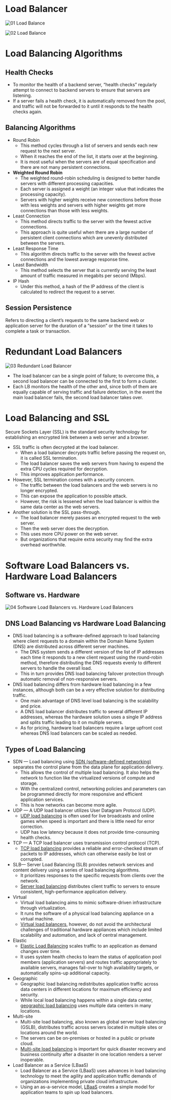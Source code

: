 # Load Balancer
![01 Load Balance](https://raw.githubusercontent.com/lambda826/My-Notebook/master/08%20Distributed%20System/01%20System%20Design/01%20System%20Design%20Tools/resource/load%20balance/01%20Load%20Balance.png)

![02 Load Balance](https://raw.githubusercontent.com/lambda826/My-Notebook/master/08%20Distributed%20System/01%20System%20Design/01%20System%20Design%20Tools/resource/load%20balance/02%20Load%20Balance.png)


# Load Balancing Algorithms
## Health Checks
- To monitor the health of a backend server, “health checks” regularly attempt to connect to backend servers to ensure that servers are listening.
- If a server fails a health check, it is automatically removed from the pool, and traffic will not be forwarded to it until it responds to the health checks again.

## Balancing Algorithms
- Round Robin
	- This method cycles through a list of servers and sends each new request to the next server.
	- When it reaches the end of the list, it starts over at the beginning.
	- It is most useful when the servers are of equal specification and there are not many persistent connections.
- **Weighted Round Robin**
	- The weighted round-robin scheduling is designed to better handle servers with different processing capacities.
	- Each server is assigned a weight (an integer value that indicates the processing capacity).
	- Servers with higher weights receive new connections before those with less weights and servers with higher weights get more connections than those with less weights.
- Least Connection
	- This method directs traffic to the server with the fewest active connections.
	- This approach is quite useful when there are a large number of persistent client connections which are unevenly distributed between the servers.
- Least Response Time
	- This algorithm directs traffic to the server with the fewest active connections and the lowest average response time.
- Least Bandwidth
	- This method selects the server that is currently serving the least amount of traffic measured in megabits per second (Mbps).
- IP Hash
	- Under this method, a hash of the IP address of the client is calculated to redirect the request to a server.

## Session Persistence
Refers to directing a client’s requests to the same backend web or application server for the duration of a “session” or the time it takes to complete a task or transaction.


# Redundant Load Balancers
![03 Redundant Load Balancer](https://raw.githubusercontent.com/lambda826/My-Notebook/master/08%20Distributed%20System/01%20System%20Design/01%20System%20Design%20Tools/resource/load%20balance/03%20Redundant%20Load%20Balancer.png)
- The load balancer can be a single point of failure; to overcome this, a second load balancer can be connected to the first to form a cluster.
- Each LB monitors the health of the other and, since both of them are equally capable of serving traffic and failure detection, in the event the main load balancer fails, the second load balancer takes over.


# Load Balancing and SSL
Secure Sockets Layer (SSL) is the standard security technology for establishing an encrypted link between a web server and a browser.
- SSL traffic is often decrypted at the load balancer.
	- When a load balancer decrypts traffic before passing the request on, it is called SSL termination.
	- The load balancer saves the web servers from having to expend the extra CPU cycles required for decryption.
	- This improves application performance.
- However, SSL termination comes with a security concern.
	- The traffic between the load balancers and the web servers is no longer encrypted.
	- This can expose the application to possible attack.
	- However, the risk is lessened when the load balancer is within the same data center as the web servers.
- Another solution is the SSL pass-through.
	- The load balancer merely passes an encrypted request to the web server.
	- Then the web server does the decryption.
	- This uses more CPU power on the web server.
	- But organizations that require extra security may find the extra overhead worthwhile.


# Software Load Balancers vs. Hardware Load Balancers
## Software vs. Hardware

![04 Software Load Balancers vs. Hardware Load Balancers](https://raw.githubusercontent.com/lambda826/My-Notebook/master/08%20Distributed%20System/01%20System%20Design/01%20System%20Design%20Tools/resource/load%20balance/04%20Software%20Load%20Balancers%20vs.%20Hardware%20Load%20Balancers.png)

## DNS Load Balancing vs Hardware Load Balancing
- DNS load balancing is a software-defined approach to load balancing where client requests to a domain within the Domain Name System (DNS) are distributed across different server machines.
	- The DNS system sends a different version of the list of IP addresses each time it responds to a new client request using the round-robin method, therefore distributing the DNS requests evenly to different servers to handle the overall load.
	- This in turn provides DNS load balancing failover protection through automatic removal of non-responsive servers.
- DNS load balancing differs from hardware load balancing in a few instances, although both can be a very effective solution for distributing traffic.
	- One main advantage of DNS level load balancing is the scalability and price.
	- A DNS load balancer distributes traffic to several different IP addresses, whereas the hardware solution uses a single IP address and splits traffic leading to it on multiple servers.
	- As for pricing, hardware load balancers require a large upfront cost whereas DNS load balancers can be scaled as needed.


## Types of Load Balancing

- SDN — Load balancing using [SDN (software-defined networking)](https://avinetworks.com/glossary/sdn-load-balancing/) separates the control plane from the data plane for application delivery.
	- This allows the control of multiple load balancing. It also helps the network to function like the virtualized versions of compute and storage.
	- With the centralized control, networking policies and parameters can be programmed directly for more responsive and efficient application services.
	- This is how networks can become more agile.
- UDP — A UDP load balancer utilizes User Datagram Protocol (UDP).
	- [UDP load balancing](https://avinetworks.com/glossary/udp-load-balancer/#:~:text=A%20UDP%20load%20balancer%20is,the%20internet%20protocol%20(IP).) is often used for live broadcasts and online games when speed is important and there is little need for error correction.
	- UDP has low latency because it does not provide time-consuming health checks.
- TCP — A TCP load balancer uses transmission control protocol (TCP).
	- [TCP load balancing](https://avinetworks.com/glossary/tcp-load-balancing/) provides a reliable and error-checked stream of packets to IP addresses, which can otherwise easily be lost or corrupted.
- SLB— Server Load Balancing (SLB) provides network services and content delivery using a series of load balancing algorithms.
	- It prioritizes responses to the specific requests from clients over the network.
	- [Server load balancing](https://avinetworks.com/glossary/server-load-balancer/) distributes client traffic to servers to ensure consistent, high-performance application delivery.
- Virtual
	- Virtual load balancing aims to mimic software-driven infrastructure through virtualization.
	- It runs the software of a physical load balancing appliance on a virtual machine.
	- [Virtual load balancers](https://avinetworks.com/glossary/virtual-load-balancer/), however, do not avoid the architectural challenges of traditional hardware appliances which include limited scalability and automation, and lack of central management.
- Elastic
	- [Elastic Load Balancing](https://avinetworks.com/glossary/elastic-load-balancer/) scales traffic to an application as demand changes over time.
	- It uses system health checks to learn the status of application pool members (application servers) and routes traffic appropriately to available servers, manages fail-over to high availability targets, or automatically spins-up additional capacity.
- Geographic
	- Geographic load balancing redistributes application traffic across data centers in different locations for maximum efficiency and security.
	- While local load balancing happens within a single data center, [geographic load balancing](https://avinetworks.com/glossary/geographic-load-balancing/) uses multiple data centers in many locations.
- Multi-site
	- Multi-site load balancing, also known as global server load balancing (GSLB), distributes traffic across servers located in multiple sites or locations around the world.
	- The servers can be on-premises or hosted in a public or private cloud.
	- [Multi-site load balancing](https://avinetworks.com/glossary/multi-site-load-balancing/) is important for quick disaster recovery and business continuity after a disaster in one location renders a server inoperable.
- Load Balancer as a Service (LBaaS)
	- Load Balancer as a Service (LBaaS) uses advances in load balancing technology to meet the agility and application traffic demands of organizations implementing private cloud infrastructure.
	- Using an as-a-service model, [LBaaS](https://avinetworks.com/glossary/load-balancing-as-a-service/) creates a simple model for application teams to spin up load balancers.
<!--stackedit_data:
eyJoaXN0b3J5IjpbLTM5MTAwODQ0MF19
-->
